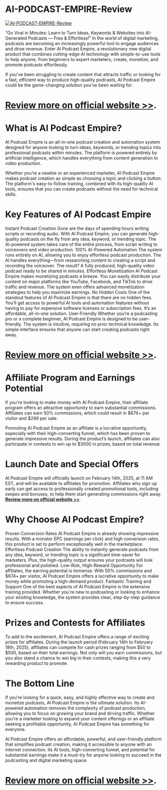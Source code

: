 # AI-PODCAST-EMPIRE-Review

[![AI-PODCAST-EMPIRE-Review](https://aidigireview.com/wp-content/uploads/2025/02/AI-PODCAST-EMPIRE-Review.png "AI-PODCAST-EMPIRE-Review")](https://aidigireview.com/ai-podcast-empire-review/)


“Go Viral in Minutes: Learn to Turn Ideas, Keywords   &amp; Websites into AI-Generated  Podcasts — Free &amp; Effortless!”
In the world of digital marketing, podcasts are becoming an increasingly powerful tool to engage audiences and drive revenue. Enter AI Podcast Empire, a revolutionary new digital product that combines cutting-edge AI technology with simple-to-use tools to help anyone, from beginners to expert marketers, create, monetize, and promote podcasts effortlessly.

If you’ve been struggling to create content that attracts traffic or looking for a fast, efficient way to produce high-quality podcasts, AI Podcast Empire could be the game-changing solution you’ve been waiting for.


# **[Review more on official website >>](https://aidigireview.com/ai-podcast-empire-review/)**.

# What is AI Podcast Empire?
AI Podcast Empire is an all-in-one podcast creation and automation system designed for anyone looking to turn ideas, keywords, or trending topics into professional podcasts within minutes. The platform is powered entirely by artificial intelligence, which handles everything from content generation to video production.

Whether you’re a newbie or an experienced marketer, AI Podcast Empire makes podcast creation as simple as choosing a topic and clicking a button. The platform's easy-to-follow training, combined with its high-quality AI tools, ensures that you can create podcasts without the need for technical skills.

# Key Features of AI Podcast Empire
Instant Podcast Creation Gone are the days of spending hours writing scripts or recording audio. With AI Podcast Empire, you can generate high-quality podcasts on the fly from any idea, keyword, or trending topic. The AI-powered system takes care of the entire process, from script writing to voiceovers and video production.
100% AI-Powered Automation The system runs entirely on AI, allowing you to enjoy effortless podcast production. The AI handles everything—from researching content to creating a script and recording the voiceover. The result? A fully produced, high-quality video podcast ready to be shared in minutes.
Effortless Monetization AI Podcast Empire makes monetizing podcasts a breeze. You can easily distribute your content on major platforms like YouTube, Facebook, and TikTok to drive traffic and revenue. The system even offers advanced monetization strategies to help you maximize earnings.
No Hidden Costs One of the standout features of AI Podcast Empire is that there are no hidden fees. You’ll get access to powerful AI tools and automation features without having to pay for expensive software licenses or subscription fees. It’s an affordable, all-in-one solution.
User-Friendly Whether you’re a podcasting pro or a complete beginner, AI Podcast Empire is designed to be user-friendly. The system is intuitive, requiring no prior technical knowledge. Its simple interface ensures that anyone can start creating podcasts right away.

# **[Review more on official website >>](https://aidigireview.com/ai-podcast-empire-review/)**.

# Affiliate Program and Earnings Potential
If you're looking to make money with AI Podcast Empire, their affiliate program offers an attractive opportunity to earn substantial commissions. Affiliates can earn 50% commissions, which could result in $674+ per visitor and $299 per sale.

Promoting AI Podcast Empire as an affiliate is a lucrative opportunity, especially with their high-converting funnel, which has been proven to generate impressive results. During the product’s launch, affiliates can also participate in contests to win up to $3000 in prizes, based on total revenue.

# Launch Date and Special Offers
AI Podcast Empire will officially launch on February 14th, 2025, at 11 AM EST, and will be available to affiliates for promotion. Affiliates who sign up early can get access to professionally created promotional tools, including swipes and bonuses, to help them start generating commissions right away.
 **[Review more on official website >>](https://aidigireview.com/ai-podcast-empire-review/)**.

# Why Choose AI Podcast Empire?
Proven Conversion Rates AI Podcast Empire is already showing impressive results. With a monster EPC (earnings per click) and high conversion rates, this product is set to perform exceptionally well in the marketplace.
Effortless Podcast Creation The ability to instantly generate podcasts from any idea, keyword, or trending topic is a significant time-saver for marketers. Plus, the high-quality output ensures your podcasts will look professional and polished.
Low-Risk, High-Reward Opportunity For affiliates, the earning potential is immense. With 50% commissions and $674+ per visitor, AI Podcast Empire offers a lucrative opportunity to make money while promoting a high-demand product.
Fantastic Training and Support One of the best aspects of AI Podcast Empire is the extensive training provided. Whether you're new to podcasting or looking to enhance your existing knowledge, the system provides clear, step-by-step guidance to ensure success.

# Prizes and Contests for Affiliates
To add to the excitement, AI Podcast Empire offers a range of exciting prizes for affiliates. During the launch period (February 14th to February 18th, 2025), affiliates can compete for cash prizes ranging from $50 to $500, based on their total earnings. Not only will you earn commissions, but you also stand a chance to win big in their contests, making this a very rewarding product to promote.

# The Bottom Line
If you’re looking for a quick, easy, and highly effective way to create and monetize podcasts, AI Podcast Empire is the ultimate solution. Its AI-powered automation removes the complexity of podcast production, allowing you to focus on growing your brand and driving traffic. Whether you're a marketer looking to expand your content offerings or an affiliate seeking a profitable opportunity, AI Podcast Empire has something for everyone.

AI Podcast Empire offers an affordable, powerful, and user-friendly platform that simplifies podcast creation, making it accessible to anyone with an internet connection. Its AI tools, high-converting funnel, and potential for substantial earnings make it a must-try for anyone looking to succeed in the podcasting and digital marketing space.
# **[Review more on official website >>](https://aidigireview.com/ai-podcast-empire-review/)**.
